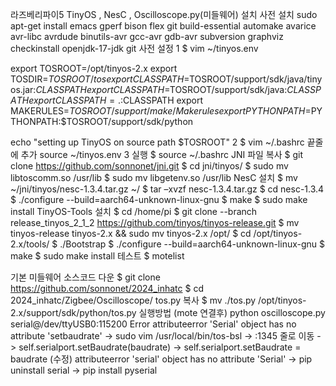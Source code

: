 라즈베리파이5 TinyOS , NesC , Oscilloscope.py(미들웨어) 설치
사전 설치
sudo apt-get install emacs gperf bison flex git build-essential automake avarice avr-libc avrdude binutils-avr gcc-avr gdb-avr subversion graphviz checkinstall openjdk-17-jdk git
사전 설정
1
$ vim ~/tinyos.env

export TOSROOT=/opt/tinyos-2.x
export TOSDIR=$TOSROOT/tos
export CLASSPATH=$TOSROOT/support/sdk/java/tinyos.jar:$CLASSPATH
export CLASSPATH=$TOSROOT/support/sdk/java:$CLASSPATH
export CLASSPATH=.:$CLASSPATH
export MAKERULES=$TOSROOT/support/make/Makerules
export PYTHONPATH=$PYTHONPATH:$TOSROOT/support/sdk/python

echo "setting up TinyOS on source path $TOSROOT"
2
$ vim ~/.bashrc
  끝줄에 추가
  source ~/tinyos.env
3 실행
$ source ~/.bashrc
JNI 파일 복사
$ git clone https://github.com/sonnonet/jni.git
$ cd jni/tinyos/
$ sudo mv libtoscomm.so /usr/lib
$ sudo mv libgetenv.so /usr/lib
NesC 설치
$ mv ~/jni/tinyos/nesc-1.3.4.tar.gz ~/
$ tar –xvzf nesc-1.3.4.tar.gz
$ cd nesc-1.3.4
$ ./configure --build=aarch64-unknown-linux-gnu
$ make
$ sudo make install
TinyOS-Tools 설치
$ cd /home/pi
$ git clone --branch release_tinyos_2_1_2 https://github.com/tinyos/tinyos-release.git
$ mv tinyos-release tinyos-2.x && sudo mv tinyos-2.x /opt/
$ cd /opt/tinyos-2.x/tools/
$ ./Bootstrap
$ ./configure --build=aarch64-unknown-linux-gnu
$ make
$ sudo make install
테스트
$ motelist


기본 미들웨어 소스코드 다운
$ git clone https://github.com/sonnonet/2024_inhatc
$ cd 2024_inhatc/Zigbee/Oscilloscope/
tos.py 복사
$ mv ./tos.py /opt/tinyos-2.x/support/sdk/python/tos.py
실행방법 (mote 연결후)
python oscilloscope.py serial@/dev/ttyUSB0:115200
Error
attributeerror 'Serial' object has no attribute 'setbaudrate'
-> sudo vim /usr/local/bin/tos-bsl
-> :1345 줄로 이동
-> self.serialport.setBaudrate(baudrate) -> self.serialport.setBaudrate = baudrate (수정)
attributeerror 'serial' object has no attribute 'Serial'
-> pip uninstall serial
-> pip install pyserial
